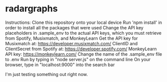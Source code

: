 # radargraphs

Instructions:
Clone this repository onto your local device
Run 'npm install' in order to install all the packages that were used
Change the API key placeholders in .sample_env to the actual API keys, which you must retrieve from Spotify, Musixmatch, and MonkeyLearn
Get the API key for Musixmatch at: https://developer.musixmatch.com/
ClientID and ClientSecret from Spotify at: https://developer.spotify.com/
MonkeyLearn API key: https://monkeylearn.com/
Change the name of the .sample_env file to .env
Run by typing in "node server.js" on the command line
On your browser, type in "localhost:9000" into the search bar

I'm just testing something out right now.
